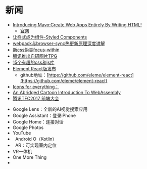 
# 新闻
- [Introducing Mavo:Create Web Apps Entirely By Writing HTML!](https://www.smashingmagazine.com/2017/05/introducing-mavo/)
  + [官网](https://mavo.io/docs/)
- [让样式成为组件-Styled Components](http://www.alloyteam.com/2017/05/guide-styled-components/)
- [webpack与browser-sync热更新原理深度讲解](http://louiszhai.github.io/2017/04/19/hmr/)  
- [新css伪类focus-within](https://juejin.im/post/591ba06e128fe1005ce88f68)
- [腾讯推出自研图片TPG](https://mp.weixin.qq.com/s?__biz=MzA3NDEyMDgzMw==&mid=2652945166&idx=1&sn=0f531c028b5ed0c90a80db67cacd6e65)
- [15个有趣的css和js库](https://juejin.im/entry/59145bd4da2f600064e430d2)
- [Element React版发布](https://zhuanlan.zhihu.com/p/26818433 )
  + github地址：[https://github.com/eleme/element-react](https://github.com/eleme/element-react)
- [Icons for everything：](https://thenounproject.com/)
- [An Abridged Cartoon Introduction To WebAssembly](https://www.smashingmagazine.com/2017/05/abridged-cartoon-introduction-webassembly/?utm_source=frontendfocus&utm_medium=email)
- [腾讯TFC2017 前端大会](http://www.geekpark.net/topics/219361)
 +   Google Lens：全新的AI视觉搜索应用
 +   Google Assistant：登录iPhone
 +   Google Home：连接对话
 +   Google Photos
 +   YouTube
 +   Android O（Kotlin）
 +   AR：可实现室内定位
 +   VR一体机
 +   One More Thing
 +         


